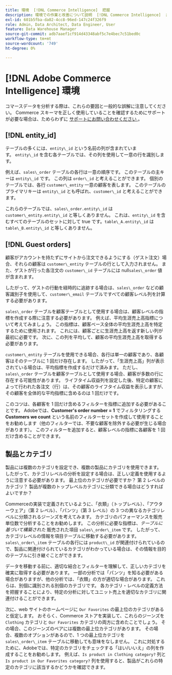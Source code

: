 ```yaml
---
title: 環境  [!DNL Commerce Intelligence]  把握
description: 環境での作業と改善について説明  [!DNL Commerce Intelligence]  ます。
exl-id: 601b5fba-da02-4cc8-96ed-147c24f326f9
role: Admin, Data Architect, Data Engineer, User
feature: Data Warehouse Manager
source-git-commit: adb7aaef1cf914d43348abf5c7e4bec7c51bed0c
workflow-type: tm+mt
source-wordcount: '749'
ht-degree: 0%

---
```


# [!DNL Adobe Commerce Intelligence] 環境

コマースデータを分析する際は、これらの要因と一般的な誤解に注意してください。 Commerce スキーマを正しく使用していることを確認するためにサポートが必要な場合は、ためらわずに [ サポートにお問い合わせください ](https://experienceleague.adobe.com/docs/commerce-knowledge-base/kb/troubleshooting/miscellaneous/mbi-service-policies.html)。

## [!DNL entity\_id]

テーブルの多くには、`entity\_id` という名前の列が含まれています。 `entity\_id` を含む各テーブルでは、その列を使用して一意の行を識別します。

例えば、`sales\_order` テーブルの各行は一意の順序です。 このテーブルの主キーは `entity\_id` です。 この列は `order\_id` と考えることができます。 個別のテーブルでは、各行 `customer\_entity` 一意の顧客を表します。 このテーブルのプライマリキーは `entity\_id` とも呼ばれ、`customer\_id` と考えることができます。

これらのテーブルでは、`sales\_order.entity\_id` は `customer\_entity.entity\_id` と等しくありません。 これは、`entity\_id` を含むすべてのテーブルのセットに対して true です。`table\_A.entity\_id` は `table\_B.entity\_id` と等しくありません。

## [!DNL Guest orders]

顧客がアカウントを持たずにサイトから注文できるようにする（ゲスト注文）場合、それらの顧客は `customer\_entity` テーブルの行として入力されません。 また、ゲストが行った各注文の `customer\_id` テーブルには null`sales\_order` 値が含まれます。

したがって、ゲストの行動を経時的に追跡する場合は、`sales\_order` などの顧客識別子を使用して、`customer\_email` テーブルですべての顧客レベル列を計算する必要があります。

`sales\_order` テーブルを顧客テーブルとして使用する場合は、顧客レベルの指標を作成する際に注意する必要があります。 例えば、平均生涯売上高指標について考えてみましょう。 この指標は、顧客ベース全体の平均生涯売上高を特定するために使用されます。 これには、顧客ごとに生涯売上高を返す新しい列が最初に必要です。 次に、この列を平均して、顧客の平均生涯売上高を取得する必要があります。

`customer\_entity` テーブルを使用できる場合、各行は単一の顧客であり、各顧客はそのテーブルに 1 回だけ存在します。 したがって、「生涯売上高」列が表示されている場合は、平均指標を作成するだけで済みます。 ただし、`sales\_order` テーブルを顧客テーブルとして使用する場合、顧客が多数の行に存在する可能性があります。 ライフタイム収益列を設定した後、特定の顧客によって行われた各注文（行）は、その顧客のライフタイム収益を表示しますが、その顧客を全体的な平均指標に含めるのは 1 回だけです。

このコツは、各顧客を 1 回だけ含めるフィルターを指標に追加する必要があることです。 Adobeでは、**Customer&#39;s order number = 1** でフィルタリングする **Customers we count** という名前のフィルターセットを作成して使用することをお勧めします（他のフィルターでは、不要な顧客を除外する必要が生じる場合があります）。 このフィルターを追加すると、顧客レベルの指標に各顧客を 1 回だけ含めることができます。

## 製品とカテゴリ

製品には複数のカテゴリを設定でき、複数の製品にカテゴリを使用できます。 したがって、カテゴリレベルの分析を設定する場合は、正しい定義を使用するように注意する必要があります。 最上位のカテゴリが必要ですか？ 第 2 レベルのカテゴリ？ 製品が複数のトップレベルカテゴリに分類できる場合はどうすればよいですか？

Commerceの実装で定義されているように、「衣類」（トップレベル）、「アウターウェア」（第 2 レベル）、「パンツ」（第 3 レベル）の 3 つの異なるカテゴリレベルに分類されるジーンズを考えてみます。 カテゴリのパフォーマンスを販売単位数で分析することをお勧めします。 この分析に必要な指標は、_テーブルに基づいて構築された_ 販売された項目 `sales\_order\_item` です。 したがって、カテゴリレベルの情報を項目テーブルに移動する必要があります。 `sales\_order\_item` テーブルの各行には `product\_id` が関連付けられているので、製品に関連付けられているカテゴリがわかっている場合は、その情報を目的のテーブルに引き継ぐことができます。

データを移動する前に、適切な結合とフィルターを理解して、正しいカテゴリを確実に取得する必要があります。 一部の分析では「パンツ」を知る必要がある場合がありますが、他の分析では、「衣類」の方が適切な場合があります。 これらは、別個に識別される別個のカテゴリです。 各カテゴリ・レベルの定義方法を把握することにより、特定の分析に対してユニット売上を適切なカテゴリに関連付けることができます。

次に、web サイトのホームページに `Our Favorites` の最上位のカテゴリがあると仮定します。 おそらく、Commerce ストアを実装して、これらのジーンズを `Clothing` カテゴリと `Our Favorites` カテゴリの両方に含めたことでしょう。 その場合、このジーンズのペアには複数の最上位カテゴリがあります。 その場合、複数のオプションがあるので、1 つの最上位カテゴリを `sales\_order\_item` テーブルに移動しても意味をなしません。 これに対処するために、Adobeでは、特定のカテゴリをチェックする「はい/いいえ」の列を作成することをお勧めします。 例えば、`Is product in Clothing category?` 列と `Is product in Our Favorites category?` 列を使用すると、製品がこれらの特定のカテゴリに該当するかどうかを確認できます。
